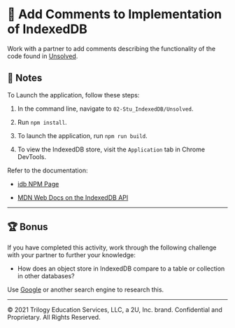 # 📐 Add Comments to Implementation of IndexedDB

Work with a partner to add comments describing the functionality of the code found in [Unsolved](./Unsolved/src/js/database.js).

## 📝 Notes

To Launch the application, follow these steps:

1. In the command line, navigate to `02-Stu_IndexedDB/Unsolved`.

2. Run `npm install`.

3. To launch the application, run `npm run build`.

4. To view the IndexedDB store, visit the `Application` tab in Chrome DevTools.


Refer to the documentation: 

* [idb NPM Page](https://www.npmjs.com/package/idb)

* [MDN Web Docs on the IndexedDB API](https://developer.mozilla.org/en-US/docs/Web/API/IndexedDB_API)

---

## 🏆 Bonus

If you have completed this activity, work through the following challenge with your partner to further your knowledge:

* How does an object store in IndexedDB compare to a table or collection in other databases?

Use [Google](https://www.google.com) or another search engine to research this.

---
© 2021 Trilogy Education Services, LLC, a 2U, Inc. brand. Confidential and Proprietary. All Rights Reserved.